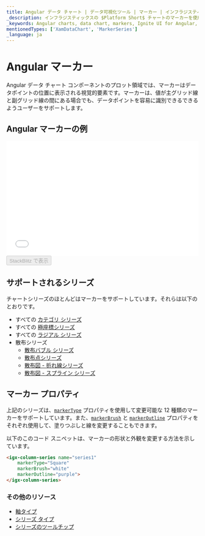 ```yaml
---
title: Angular データ チャート | データ可視化ツール | マーカー | インフラジスティックス
_description: インフラジスティックスの $Platform Short$ チャートのマーカーを使用して、値が主グリッド線と副グリッド線の間にある場合でもデータ 　ポイントを識別します。Ignite UI for Angular グラフのマーク機能をお試しください!
_keywords: Angular charts, data chart, markers, Ignite UI for Angular, Infragistics, Angular チャート, データ チャート, マーカー, インフラジスティックス
mentionedTypes: ['XamDataChart', 'MarkerSeries']
_language: ja
---
```


# Angular マーカー

Angular データ チャート コンポーネントのプロット領域では、マーカーはデータポイントの位置に表示される視覚的要素です。マーカーは、値が主グリッド線と副グリッド線の間にある場合でも、データポイントを容易に識別できるできるようユーザーをサポートします。

## Angular マーカーの例

<div class="sample-container loading" style="height: 300px">
    <iframe id="data-chart-series-markers-iframe" src='{environment:dvDemosBaseUrl}/charts/data-chart-series-markers' width="100%" height="100%" seamless frameBorder="0" onload="onXPlatSampleIframeContentLoaded(this);" alt="Angular マーカーの例"></iframe>
</div>
<div>
    <button data-localize="stackblitz" disabled class="stackblitz-btn" data-iframe-id="data-chart-series-markers-iframe" data-demos-base-url="{environment:dvDemosBaseUrl}">StackBlitz で表示
    </button>


</div>

<div class="divider--half"></div>

## サポートされるシリーズ

チャートシリーズのほとんどはマーカーをサポートしています。それらは以下のとおりです。

-   すべての [カテゴリ シリーズ](data-chart-type-category-series.md)
-   すべての [極座標シリーズ](data-chart-type-polar-series.md)
-   すべての [ラジアル シリーズ](data-chart-type-radial-series.md)
-   散布シリーズ
    -   [散布バブル シリーズ](data-chart-type-scatter-bubble-series.md)
    -   [散布点シリーズ](data-chart-type-scatter-point-series.md)
    -   [散布図 - 折れ線シリーズ](data-chart-type-scatter-line-series.md)
    -   [散布図 - スプライン シリーズ](data-chart-type-scatter-spline-series.md)

## マーカー プロパティ

上記のシリーズは、[`markerType`]({environment:dvApiBaseUrl}/products/ignite-ui-angular/api/docs/typescript/latest/classes/igxmarkerseriescomponent.html#markertype) プロパティを使用して変更可能な 12 種類のマーカーをサポートしています。また、[`markerBrush`]({environment:dvApiBaseUrl}/products/ignite-ui-angular/api/docs/typescript/latest/classes/igxmarkerseriescomponent.html#markerbrush) と [`markerOutline`]({environment:dvApiBaseUrl}/products/ignite-ui-angular/api/docs/typescript/latest/classes/igxmarkerseriescomponent.html#markeroutline) プロパティをそれぞれ使用して、塗りつぶしと線を変更することもできます。

以下のこのコード スニペットは、マーカーの形状と外観を変更する方法を示しています。

```html
<igx-column-series name="series1"
    markerType="Square"
    markerBrush="white"
    markerOutline="purple">
</igx-column-series>
```

<!-- TODO add this section when we add MarkerTemplate

## マーカー テンプレート


`MarkerTemplate` プロパティを使用してカスタム形状を指定できます。

以下のこのコード スニペットは、データポイントの値を使用してカスタム マーカーを作成する方法を示しています。


```html
 <igx-data-chart
    [dataSource]="dataSource"
    width="700px"
    height="500px">

    TODO

 </igx-data-chart>
```

```tsx
<IgrColumnSeries name="series1"
    markerTemplate="customMarker" />
``` -->

### その他のリソース

-   [軸タイプ](data-chart-axis-types.md)
-   [シリーズ タイプ](data-chart-series-types.md)
-   [シリーズのツールチップ](data-chart-series-tooltips.md)
